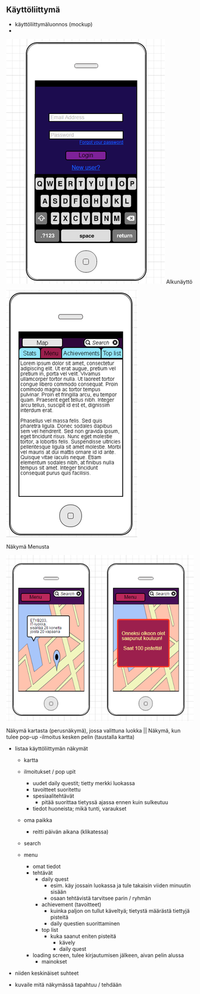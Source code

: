 ## Käyttöliittymä

* käyttöliittymäluonnos (mockup)
* 
![Alkunäyttö](alkunäyttö.png)
Alkunäyttö

 ![käyttöliittymäesimerkki](menu.png) 


 Näkymä Menusta


![käyttöliittymäesimerkit](kuvat2.png)

Näkymä kartasta (perusnäkymä), jossa valittuna luokka || Näkymä, kun tulee pop-up -ilmoitus kesken pelin (taustalla kartta)
  
  

* listaa käyttöliittymän näkymät
   - kartta
    - ilmoitukset / pop upit
        - uudet daily questit; tietty merkki luokassa
        - tavoitteet suoritettu
        - spesiaalitehtävät 
            - pitää suorittaa tietyssä ajassa ennen kuin sulkeutuu
        - tiedot huoneista; mikä tunti, varaukset
    - oma paikka
        - reitti päivän aikana (klikatessa)
    - search

  - menu
    - omat tiedot 
    - tehtävät
        - daily quest 
            - esim. käy jossain luokassa ja tule takaisin viiden minuutin sisään
            - osaan tehtävistä tarvitsee parin / ryhmän
        - achievement (tavoitteet)
            - kuinka paljon on tullut käveltyä; tietystä määrästä tiettyjä pisteitä
            - daily questien suorittaminen
        - top list
            - kuka saanut eniten pisteitä 
                - kävely
                - daily quest
    - loading screen, tulee kirjautumisen jälkeen, aivan pelin alussa
       - mainokset
 
* niiden keskinäiset suhteet


* kuvaile mitä näkymässä tapahtuu / tehdään


